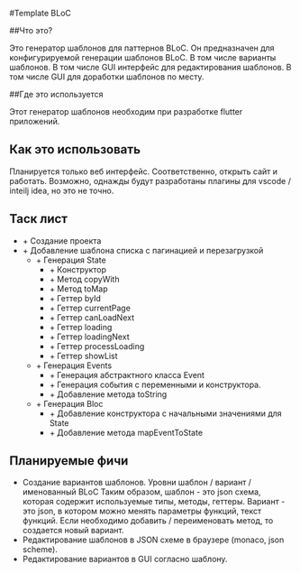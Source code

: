 #Template BLoC

##Что это?

Это генератор шаблонов для паттернов BLoC.
Он предназначен для конфигурируемой генерации шаблонов BLoC. В том числе варианты шаблонов. В том числе GUI интерфейс для редактирования шаблонов. В том числе GUI для доработки шаблонов по месту. 

##Где это используется

Этот генератор шаблонов необходим при разработке flutter приложений.

## Как это использовать

Планируется только веб интерфейс. Соответственно, открыть сайт и работать. Возможно, однажды будут разработаны плагины для vscode / inteilj idea, но это не точно.   

## Таск лист

- \+ Создание проекта
- \+ Добавление шаблона списка с пагинацией и перезагрузкой
    - \+ Генерация State
        - \+ Конструктор
        - \+ Метод copyWith
        - \+ Метод toMap
        - \+ Геттер byId
        - \+ Геттер currentPage
        - \+ Геттер canLoadNext
        - \+ Геттер loading
        - \+ Геттер loadingNext
        - \+ Геттер processLoading
        - \+ Геттер showList
    - \+ Генерация Events
        - \+ Генерация абстрактного класса Event
        - \+ Генерация события с переменными и конструктора.
        - \+ Добавление метода toString 
    - \+ Генерация Bloc 
        - \+ Добавление конструктора с начальными значениями для State 
        - \+ Добавление метода mapEventToState 
    
## Планируемые фичи

- Создание вариантов шаблонов. Уровни шаблон / вариант / именованный BLoC
  Таким образом, шаблон - это json схема, которая содержит используемые типы, методы, геттеры.
  Вариант - это json, в котором можно менять параметры функций, текст функций. Если необходимо добавить / переименовать метод, то создается новый вариант.
- Редактирование шаблонов в JSON схеме в браузере (monaco, json scheme).
- Редактирование вариантов в GUI согласно шаблону.